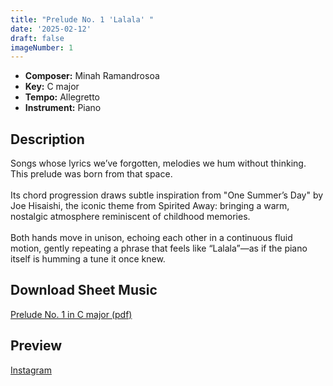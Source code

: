 ```yaml
---
title: "Prelude No. 1 'Lalala' "
date: '2025-02-12'
draft: false
imageNumber: 1
---
```

- **Composer:** Minah Ramandrosoa
- **Key:** C major
- **Tempo:** Allegretto
- **Instrument:** Piano

<!--more-->
## Description
Songs whose lyrics we’ve forgotten, melodies we hum without thinking. This prelude was born from that space.<br>
<br>
Its chord progression draws subtle inspiration from "One Summer’s Day" by Joe Hisaishi, the iconic theme from Spirited Away: bringing a warm, nostalgic atmosphere reminiscent of childhood memories. <br>
<br>
Both hands move in unison, echoing each other in a continuous fluid motion, gently repeating a phrase that feels like “Lalala”—as if the piano itself is humming a tune it once knew.

 ## Download Sheet Music

 [Prelude No. 1 in C major (pdf)](/pdfs/Prelude%20No.1%20in%20Cmajor.pdf)

 ## Preview 

[Instagram](https://www.instagram.com/p/DF-YOtciEa5/)